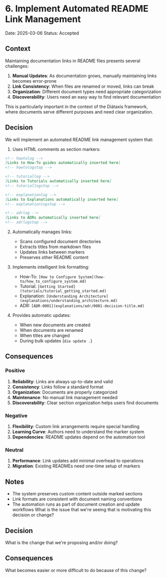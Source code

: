 # 6. Implement Automated README Link Management

Date: 2025-03-06
Status: Accepted

## Context

Maintaining documentation links in README files presents several challenges:

1. **Manual Updates**: As documentation grows, manually maintaining links becomes error-prone
2. **Link Consistency**: When files are renamed or moved, links can break
3. **Organization**: Different document types need appropriate categorization
4. **Discoverability**: Users need an easy way to find relevant documentation

This is particularly important in the context of the Diátaxis framework, where documents serve different purposes and need clear organization.

## Decision

We will implement an automated README link management system that:

1. Uses HTML comments as section markers:
```markdown
<!-- howtolog -->
[Links to How-To guides automatically inserted here]
<!-- howtologstop -->

<!-- tutoriallog -->
[Links to Tutorials automatically inserted here]
<!-- tutoriallogstop -->

<!-- explanationlog -->
[Links to Explanations automatically inserted here]
<!-- explanationlogstop -->

<!-- adrlog -->
[Links to ADRs automatically inserted here]
<!-- adrlogstop -->
```

2. Automatically manages links:
   - Scans configured document directories
   - Extracts titles from markdown files
   - Updates links between markers
   - Preserves other README content

3. Implements intelligent link formatting:
   - How-To: `[How to Configure System](how-to/how_to_configure_system.md)`
   - Tutorial: `[Getting Started](tutorials/tutorial_getting_started.md)`
   - Explanation: `[Understanding Architecture](explanations/understanding_architecture.md)`
   - ADR: `[ADR-0001](explanations/adr/0001-decision-title.md)`

4. Provides automatic updates:
   - When new documents are created
   - When documents are renamed
   - When titles are changed
   - During bulk updates (`dia update .`)

## Consequences

### Positive

1. **Reliability**: Links are always up-to-date and valid
2. **Consistency**: Links follow a standard format
3. **Organization**: Documents are properly categorized
4. **Maintenance**: No manual link management needed
5. **Discoverability**: Clear section organization helps users find documents

### Negative

1. **Flexibility**: Custom link arrangements require special handling
2. **Learning Curve**: Authors need to understand the marker system
3. **Dependencies**: README updates depend on the automation tool

### Neutral

1. **Performance**: Link updates add minimal overhead to operations
2. **Migration**: Existing READMEs need one-time setup of markers

## Notes

- The system preserves custom content outside marked sections
- Link formats are consistent with document naming conventions
- The automation runs as part of document creation and update workflows
What is the issue that we're seeing that is motivating this decision or change?

## Decision

What is the change that we're proposing and/or doing?

## Consequences

What becomes easier or more difficult to do because of this change?

